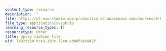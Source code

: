 ```yaml
---
content_type: resource
description: ''
file: https://ol-ocw-studio-app-production.s3.amazonaws.com/courses/9-00-introduction-to-psychology-fall-2004/7a823e20bca31b0c72e8ed4df9e6842f_10492.srt
file_type: application/x-subrip
learning_resource_types: []
resourcetype: Other
title: 3play caption file
uid: 7a823e20-bca3-1b0c-72e8-ed4df9e6842f
---
```

